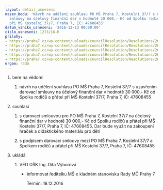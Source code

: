 ```yaml
---
layout: detail_usneseni
nazev_bodu: 'Návrh na udělení souhlasu PO MŠ Praha 7, Kostelní 37/7 s uzavřením darovací
  smlouvy na účelový finanční dar v hodnotě 30 000,- Kč od Spolku rodičů a přátel
  při MŠ Kostelní 37/7, Praha 7, IČ: 47608455'
datum_vzniku_usneseni: '2016-12-13 00:00:00'
cislo_usneseni: 1273/16-R
prilohy:
- https://praha7.cz/wp-content/uploads/councilResolution/Resolutions/26972/export/1Duvodovazprava~146258.doc
- https://praha7.cz/wp-content/uploads/councilResolution/Resolutions/26972/export/2ZadostMSKostelni~146257.pdf
- https://praha7.cz/wp-content/uploads/councilResolution/Resolutions/26972/export/3Darovacismlouva~146256.doc
- https://praha7.cz/wp-content/uploads/councilResolution/Resolutions/26972/export/4VypisORdarce~146254.pdf
- https://praha7.cz/wp-content/uploads/councilResolution/Resolutions/26972/export/export~297107.pdf
organ: rada
---
```

<ol class="urzList_view" id="urzList">
<li class="urzClass1" id=""><span name="1">bere na vědomí</span> 
<ol class="urzOlClass">
<li class="urzClass2" style="TEXT-ALIGN: left" id=""><span><p>návrh na udělení souhlasu PO MŠ Praha 7, Kostelní 37/7 s uzavřením darovací smlouvy na účelový finanční dar v hodnotě 30 000,- Kč od Spolku rodičů a přátel při MŠ Kostelní 37/7, Praha 7, IČ: 47608455</p></span></li></ol></li>
<li class="urzClass1" id=""><span name="26">souhlasí</span> 
<ol class="urzOlClass">
<li class="urzClass2" style="TEXT-ALIGN: left" id=""><span><p>s darovací smlouvou pro PO MŠ Praha 7, Kostelní 37/7&nbsp;na účelový finanční dar v hodnotě 30 000,- Kč od Spolku rodičů a přátel při MŠ Kostelní 37/7, Praha 7, IČ: 47608455. Dar bude využit na zakoupení hraček a didaktického materiálu pro děti</p></span></li>
<li class="urzClass2" style="TEXT-ALIGN: left" id=""><span><p>s podpisem darovací smlouvy mezi PO MŠ Praha 7, Kostelní 37/7&nbsp;a Spolkem rodičů a přátel při MŠ Kostelní 37/7, Praha 7, IČ: 47608455</p></span></li></ol></li><li class="urzClass1" id="urzUkoly"><span name="1">ukládá</span><ol class="urzOlClass"><li class="urzClass2"><span><p>VED OŠK Ing. Dita Výborová</p></span><ul class="urzUlClass"><li class="urzClass3"><span><p>informovat ředitelku MŠ o kladném stanovisku Rady MČ Prahy 7</p></span><span class="urzUkolTermin">  Termín:&nbsp;19.12.2016</span></li></ul></li></ol></li>
</ol>